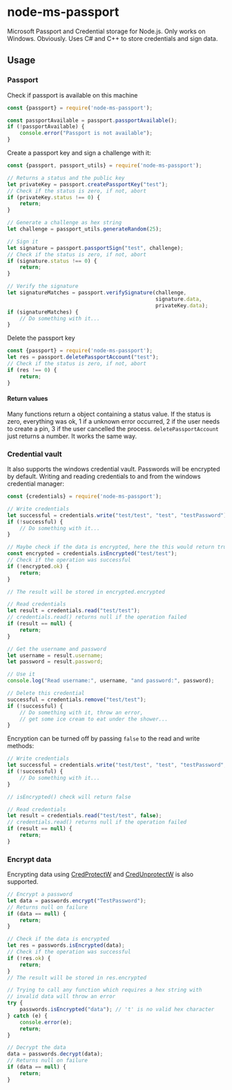 # node-ms-passport

Microsoft Passport and Credential storage for Node.js. Only works on Windows. Obviously.
Uses C# and C++ to store credentials and sign data.

## Usage
### Passport

Check if passport is available on this machine
```js
const {passport} = require('node-ms-passport');

const passportAvailable = passport.passportAvailable();
if (!passportAvailable) {
    console.error("Passport is not available");
}
```

Create a passport key and sign a challenge with it:
```js
const {passport, passport_utils} = require('node-ms-passport');

// Returns a status and the public key
let privateKey = passport.createPassportKey("test");
// Check if the status is zero, if not, abort
if (privateKey.status !== 0) {
    return;
}

// Generate a challenge as hex string
let challenge = passport_utils.generateRandom(25);

// Sign it
let signature = passport.passportSign("test", challenge);
// Check if the status is zero, if not, abort
if (signature.status !== 0) {
    return;
}

// Verify the signature
let signatureMatches = passport.verifySignature(challenge, 
                                                signature.data,
                                                privateKey.data);
if (signatureMatches) {
    // Do something with it...
}
```

Delete the passport key
```js
const {passport} = require('node-ms-passport');
let res = passport.deletePassportAccount("test");
// Check if the status is zero, if not, abort
if (res !== 0) {
    return;
}
```

#### Return values
Many functions return a object containing a status value.
If the status is zero, everything was ok, 1 if a unknown error occurred, 2 if the user needs to create a pin, 
3 if the user cancelled the process. ```deletePassportAccount``` just returns a number. It works the same way.

### Credential vault

It also supports the windows credential vault. Passwords will be encrypted by default.
Writing and reading credentials to and from the windows credential manager:
```js
const {credentials} = require('node-ms-passport');

// Write credentials
let successful = credentials.write("test/test", "test", "testPassword");
if (!successful) {
    // Do something with it...
}

// Maybe check if the data is encrypted, here the this would return true
const encrypted = credentials.isEncrypted("test/test");
// Check if the operation was successful
if (!encrypted.ok) {
    return;
}

// The result will be stored in encrypted.encrypted

// Read credentials
let result = credentials.read("test/test");
// credentials.read() returns null if the operation failed
if (result == null) {
    return;
}

// Get the username and password
let username = result.username;
let password = result.password;

// Use it
console.log("Read username:", username, "and password:", password);

// Delete this credential
successful = credentials.remove("test/test");
if (!successful) {
    // Do something with it, throw an error, 
    // get some ice cream to eat under the shower...
}
```

Encryption can be turned off by passing ``false`` to the read and write methods:

```js
// Write credentials
let successful = credentials.write("test/test", "test", "testPassword", false);
if (!successful) {
    // Do something with it...
}

// isEncrypted() check will return false

// Read credentials
let result = credentials.read("test/test", false);
// credentials.read() returns null if the operation failed
if (result == null) {
    return;
}
```

### Encrypt data

Encrypting data using [CredProtectW](https://docs.microsoft.com/en-us/windows/win32/api/wincred/nf-wincred-credprotectw)
and [CredUnprotectW](https://docs.microsoft.com/en-us/windows/win32/api/wincred/nf-wincred-credunprotectw) is also
supported.

```js
// Encrypt a password
let data = passwords.encrypt("TestPassword");
// Returns null on failure
if (data == null) {
    return;
}

// Check if the data is encrypted
let res = passwords.isEncrypted(data);
// Check if the operation was successful
if (!res.ok) {
    return;
}
// The result will be stored in res.encrypted

// Trying to call any function which requires a hex string with
// invalid data will throw an error
try {
    passwords.isEncrypted("data"); // 't' is no valid hex character
} catch (e) {
    console.error(e);
    return;
}

// Decrypt the data
data = passwords.decrypt(data);
// Returns null on failure
if (data == null) {
    return;
}
```
